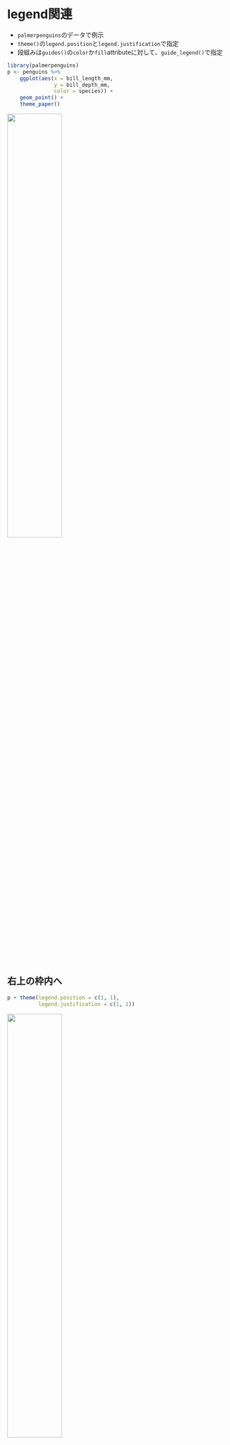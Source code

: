 # legend関連
- `palmerpenguins`のデータで例示
- `theme()`の`legend.position`と`legend.justification`で指定
- 段組みは`guides()`の`color`か`fill`attributeに対して、`guide_legend()`で指定
```R
library(palmerpenguins)
p <- penguins %>% 
    ggplot(aes(x = bill_length_mm, 
               y = bill_depth_mm, 
               color = species)) +
    geom_point() + 
    theme_paper()
```
<img src="https://user-images.githubusercontent.com/7193590/192661187-c1fe1a8d-122f-49b6-a9ea-a2e109e11259.jpeg" width="50%" />

## 右上の枠内へ
```R
p + theme(legend.position = c(1, 1),
          legend.justification = c(1, 1))
```
<img src="https://user-images.githubusercontent.com/7193590/194457086-25b9d7d3-ca0f-4a95-8701-e56735302401.png" width="50%" />



## 右下の枠内へ
```R
p + theme(legend.position = c(1, 0),
          legend.justification = c(1, 0)) -> p1
```
<img src="https://user-images.githubusercontent.com/7193590/194457132-efb5e392-4a03-482d-9508-962fdb824ffa.png" width="50%" />

## legendを2段組みにする
```R
p1 + guides(color = guide_legend(ncol = 2))
```
<img src="https://user-images.githubusercontent.com/7193590/194458979-5c9583f1-316e-4ad2-bbfb-b52725a5e81c.png" width="50%" />

## ledendを横方向にする
```R
p1 + theme(legend.direction = 'horizontal')
```
<img src="https://user-images.githubusercontent.com/7193590/194458998-44a51974-84ec-4b36-bdac-d94e2c83eb3e.png" width="50%" />

## legendの表示名を変える
```R
p1 + scale_color_discrete(labels = c('アデリー', 'アゴヒゲ', 'ジェンツー'))
```
<img src="https://user-images.githubusercontent.com/7193590/197204222-d967ee4c-994e-4d17-a148-cd31f30a2901.png" width="50%" />

# 配色関連
## 配色を逆順にする
```R
p1 + scale_color_hue(direction = -1)
```
<img src="https://user-images.githubusercontent.com/7193590/197204965-ccd7dfa4-e049-41e0-beff-3513526ea943.png" width="50%" />


# 軸とかのラベルを変える
```R
p1 + labs(x = 'Length of bill (mm)',
          y = 'Depth of bill (mm)',
          color = 'Species',
          title = '軸とかのラベル変える',
          subtitle = 'サブタイトル',
          caption = '*注釈: palmerpenguinsのデータをプロット', 
          tag = 'A')
```
<img src="https://user-images.githubusercontent.com/7193590/194457846-f0454620-ea60-40b5-aab8-5807fd23e45f.png" width="50%" />


# 棒グラフ関連
```R
p.bar <- penguins %>% filter(!is.na(sex)) %>% 
    ggplot(aes(x = sex, 
               y = bill_length_mm,
               fill = species)) +
    geom_bar(position = position_dodge(width = 0.9),
             stat = 'summary',
             fun = 'mean') + theme_paper() + 
    labs(title = 'Mean of bill length of each species')
```
<img src="https://user-images.githubusercontent.com/7193590/194460854-5c31c75e-1563-4085-b5e7-453901d8bf8a.png" width="50%" />

## x軸からy軸が浮かないようにする
```R
p.bar + scale_y_continuous(expand = c(0, 0)) -> p.bar1
```
<img src="https://user-images.githubusercontent.com/7193590/194460855-d71ceca2-ac85-4b3a-9740-665cce5a138d.png" width="50%" />

## エラーバーをつける
```R
p.bar1 +
    stat_summary(fun.data = 'mean_se', 
                 geom = 'errorbar', 
                 position = position_dodge(width = 0.9), 
                 width = 0.2)
```
<img src="https://user-images.githubusercontent.com/7193590/194460857-b0ce92dd-e736-45cc-9199-775a8721b4b9.png" width="50%" />

# 保存関連
- single column size: `width`: 3.5 inch
- 1.5 column size: `width`: 5 inch
- double column size: `width`: 7.2 inch
- `units`: `in`(default), `cm`, `mm`, `px`

```R
width <- 3.5
height <- 4
dpi <- 600
device <- 'eps'
ggsave('filename.eps', 
       plot = p1, 
       width = width, 
       height = height,
       dpi = dpi,
       device = device)
```


